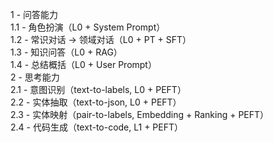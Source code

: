 1 - 问答能力  
1.1 - 角色扮演（L0 + System Prompt）  
1.2 - 常识对话 -> 领域对话（L0 + PT + SFT）  
1.3 - 知识问答（L0 + RAG）  
1.4 - 总结概括（L0 + User Prompt）  
2 - 思考能力  
2.1 - 意图识别（text-to-labels, L0 + PEFT）  
2.2 - 实体抽取（text-to-json, L0 + PEFT）  
2.3 - 实体映射（pair-to-labels, Embedding + Ranking + PEFT）  
2.4 - 代码生成（text-to-code, L1 + PEFT）